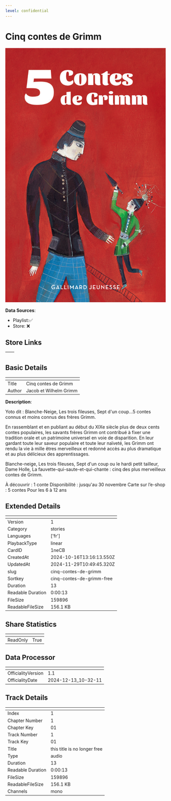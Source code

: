 ```yaml
---
level: confidential
---
```

# Cinq contes de Grimm 

![card_[1neCB].png](../../img/cards/card_[1neCB].png)

**Data Sources**: 

- Playlist:✅
- Store: ❌


## Store Links

| <!-- --> | <!-- --> |
| - | - |


## Basic Details

| <!-- --> | <!-- --> |
| - | - |
| Title | Cinq contes de Grimm  |
| Author | Jacob et Wilhelm Grimm |

**Description**:

Yoto dit : Blanche-Neige, Les trois fileuses, Sept d'un coup...5 contes connus et moins connus des frères Grimm.

En rassemblant et en publiant au début du XIXe siècle plus de deux cents contes populaires, les savants frères Grimm ont contribué à fixer une tradition orale et un patrimoine universel en voie de disparition. En leur gardant toute leur saveur populaire et toute leur naïveté, les Grimm ont rendu la vie à mille êtres merveilleux et redonné accès au plus dramatique et au plus délicieux des apprentissages.

Blanche-neige, Les trois fileuses, Sept d'un coup ou le hardi petit tailleur, Dame Holle, La fauvette-qui-saute-et-qui-chante : cinq des plus merveilleux contes de Grimm.

À découvrir : 1 conte 
Disponibilité : jusqu'au 30 novembre
Carte sur l’e-shop : 5 contes 
Pour les 6 à 12 ans


## Extended Details

| <!-- --> | <!-- --> |
| - | - |
| Version | 1 |
| Category | stories |
| Languages | ['fr'] |
| PlaybackType | linear |
| CardID | 1neCB |
| CreatedAt | 2024-10-16T13:16:13.550Z |
| UpdatedAt | 2024-11-29T10:49:45.320Z |
| slug | cinq-contes-de-grimm |
| Sortkey | cinq-contes-de-grimm-free |
| Duration | 13 |
| Readable Duration | 0:00:13 |
| FileSize | 159896 |
| ReadableFileSize | 156.1 KB |


## Share Statistics

| <!-- --> | <!-- --> |
| - | - |
| ReadOnly | True |


## Data Processor

| <!-- --> | <!-- --> |
| - | - |
| OfficialityVersion | 1.1
| OfficialityDate | 2024-12-13_10-32-11


## Track Details

| <!-- --> | <!-- --> |
| - | - |
| Index | 1 |
| Chapter Number | 1 |
| Chapter Key | 01 |
| Track Number | 1 |
| Track Key | 01 |
| Title | this title is no longer free |
| Type | audio |
| Duration | 13 |
| Readable Duration | 0:00:13 |
| FileSize | 159896 |
| ReadableFileSize | 156.1 KB |
| Channels | mono |

